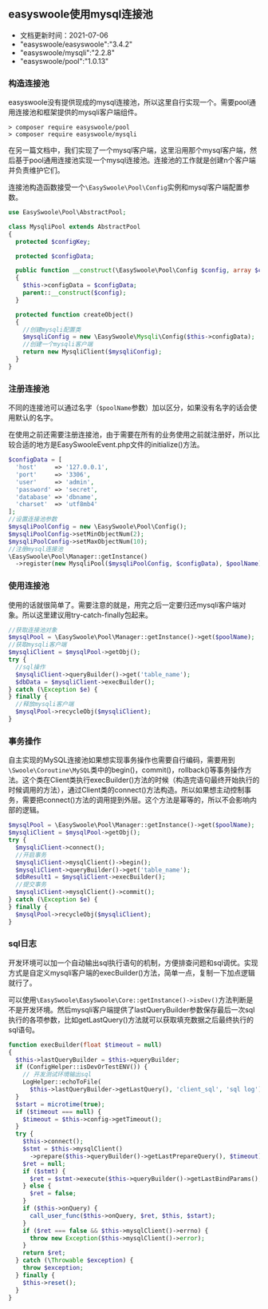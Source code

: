 ## easyswoole使用mysql连接池

- 文档更新时间：2021-07-06
- "easyswoole/easyswoole":"3.4.2"
- "easyswoole/mysqli":"2.2.8"
- "easyswoole/pool":"1.0.13"

### 构造连接池

easyswoole没有提供现成的mysql连接池，所以这里自行实现一个。需要pool通用连接池和框架提供的mysqli客户端组件。

```shell
> composer require easyswoole/pool
> composer require easyswoole/mysqli
```

在另一篇文档中，我们实现了一个mysql客户端，这里沿用那个mysql客户端，然后基于pool通用连接池实现一个mysql连接池。连接池的工作就是创建n个客户端并负责维护它们。

连接池构造函数接受一个`\EasySwoole\Pool\Config`实例和mysql客户端配置参数。

```php
use EasySwoole\Pool\AbstractPool;

class MysqliPool extends AbstractPool
{
  protected $configKey;

  protected $configData;

  public function __construct(\EasySwoole\Pool\Config $config, array $configData)
  {
    $this->configData = $configData;
    parent::__construct($config);
  }

  protected function createObject()
  {
    //创建mysqli配置类
    $mysqliConfig = new \EasySwoole\Mysqli\Config($this->configData);
    //创建一个mysqli客户端
    return new MysqliClient($mysqliConfig);
  }
}
```

### 注册连接池

不同的连接池可以通过名字（`$poolName`参数）加以区分，如果没有名字的话会使用默认的名字。

在使用之前还需要注册连接池，由于需要在所有的业务使用之前就注册好，所以比较合适的地方是EasySwooleEvent.php文件的initialize()方法。

```php
$configData = [
  'host'     => '127.0.0.1',
  'port'     => '3306',
  'user'     => 'admin',
  'password' => 'secret',
  'database' => 'dbname',
  'charset'  => 'utf8mb4'
];
//设置连接池参数
$mysqliPoolConfig = new \EasySwoole\Pool\Config();
$mysqliPoolConfig->setMinObjectNum(2);
$mysqliPoolConfig->setMaxObjectNum(10);
//注册mysql连接池
\EasySwoole\Pool\Manager::getInstance()
  ->register(new MysqliPool($mysqliPoolConfig, $configData), $poolName);
```

### 使用连接池

使用的话就很简单了。需要注意的就是，用完之后一定要归还mysqli客户端对象。所以这里建议用try-catch-finally包起来。

```php
//获取连接池对象
$mysqlPool = \EasySwoole\Pool\Manager::getInstance()->get($poolName);
//获取mysqli客户端
$mysqliClient = $mysqlPool->getObj();
try {
  //sql操作
  $mysqliClient->queryBuilder()->get('table_name');
  $dbData = $mysqliClient->execBuilder();
} catch (\Exception $e) {
} finally {
  //释放mysqli客户端
  $mysqlPool->recycleObj($mysqliClient);
}
```

### 事务操作

自主实现的MySQL连接池如果想实现事务操作也需要自行编码，需要用到`\Swoole\Coroutine\MySQL`类中的begin()，commit()，rollback()等事务操作方法。这个类在Client类执行execBuilder()方法的时候（构造完语句最终开始执行的时候调用的方法），通过Client类的connect()方法构造。所以如果想主动控制事务，需要把connect()方法的调用提到外层。这个方法是幂等的，所以不会影响内部的逻辑。

```php
$mysqlPool = \EasySwoole\Pool\Manager::getInstance()->get($poolName);
$mysqliClient = $mysqlPool->getObj();
try {
  $mysqliClient->connect();
  //开启事务
  $mysqliClient->mysqlClient()->begin();
  $mysqliClient->queryBuilder()->get('table_name');
  $dbResult1 = $mysqliClient->execBuilder();
  //提交事务
  $mysqliClient->mysqlClient()->commit();
} catch (\Exception $e) {
} finally {
  $mysqlPool->recycleObj($mysqliClient);
}
```

### sql日志

开发环境可以加一个自动输出sql执行语句的机制，方便排查问题和sql调优。实现方式是自定义mysqli客户端的execBuilder()方法，简单一点，复制一下加点逻辑就行了。

可以使用`\EasySwoole\EasySwoole\Core::getInstance()->isDev()`方法判断是不是开发环境。然后mysqli客户端提供了lastQueryBuilder参数保存最后一次sql执行的各项参数，比如getLastQuery()方法就可以获取填充数据之后最终执行的sql语句。

```php
function execBuilder(float $timeout = null)
{
  $this->lastQueryBuilder = $this->queryBuilder;
  if (ConfigHelper::isDevOrTestENV()) {
    // 开发测试环境输出sql
    LogHelper::echoToFile(
      $this->lastQueryBuilder->getLastQuery(), 'client_sql', 'sql log');
  }
  $start = microtime(true);
  if ($timeout === null) {
    $timeout = $this->config->getTimeout();
  }
  try {
    $this->connect();
    $stmt = $this->mysqlClient()
      ->prepare($this->queryBuilder()->getLastPrepareQuery(), $timeout);
    $ret = null;
    if ($stmt) {
      $ret = $stmt->execute($this->queryBuilder()->getLastBindParams(), $timeout);
    } else {
      $ret = false;
    }
    if ($this->onQuery) {
      call_user_func($this->onQuery, $ret, $this, $start);
    }
    if ($ret === false && $this->mysqlClient()->errno) {
      throw new Exception($this->mysqlClient()->error);
    }
    return $ret;
  } catch (\Throwable $exception) {
    throw $exception;
  } finally {
    $this->reset();
  }
}
```

